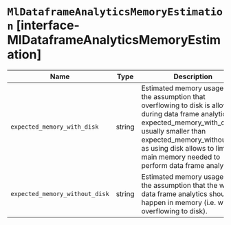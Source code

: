 # `MlDataframeAnalyticsMemoryEstimation` [interface-MlDataframeAnalyticsMemoryEstimation]

| Name | Type | Description |
| - | - | - |
| `expected_memory_with_disk` | string | Estimated memory usage under the assumption that overflowing to disk is allowed during data frame analytics. expected_memory_with_disk is usually smaller than expected_memory_without_disk as using disk allows to limit the main memory needed to perform data frame analytics. |
| `expected_memory_without_disk` | string | Estimated memory usage under the assumption that the whole data frame analytics should happen in memory (i.e. without overflowing to disk). |
